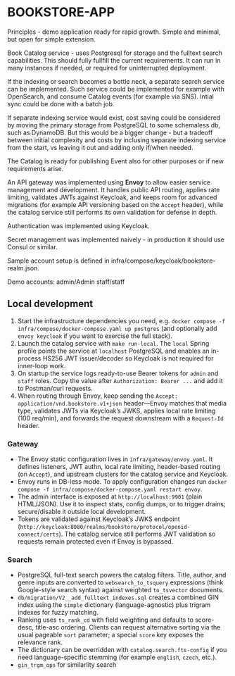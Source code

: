 # BOOKSTORE-APP

Principles - demo application ready for rapid growth. Simple and minimal, but open for simple extension.

Book Catalog service - uses Postgresql for storage and the fulltext search capabilities. This should fully fullfill the current requirements. It can run in many instances if needed, or required for uninterrupted deployment. 

If the indexing or search becomes a bottle neck, a separate search service can be implemented. Such service could be implemented for example with OpenSearch, and consume Catalog events (for example via SNS). Intial sync could be done with a batch job.

If separate indexing service would exist, cost saving could be considered by moving the primary storage from PostgreSQL to some schemaless db, such as DynamoDB. But this would be a bigger change - but a tradeoff between initial complexity and costs by inclusing separate indexing service from the start, vs leaving it out and adding only if/when needed.

The Catalog is ready for publishing Event also for other purposes or if new requirements arise.

An API gateway was implemented using **Envoy** to allow easier service management and development. It handles public API routing, applies rate limiting, validates JWTs against Keycloak, and keeps room for advanced migrations (for example API versioning based on the `Accept` header), while the catalog service still performs its own validation for defense in depth.

Authentication was implemented using Keycloak.

Secret management was implemented naively - in production it should use Consul or similar.


Sample account setup is defined in infra/compose/keycloak/bookstore-realm.json.

Demo accounts:
admin/Admin
staff/staff

## Local development

1. Start the infrastructure dependencies you need, e.g. `docker compose -f infra/compose/docker-compose.yaml up postgres` (and optionally add `envoy keycloak` if you want to exercise the full stack).
2. Launch the catalog service with `make run-local`. The `local` Spring profile points the service at `localhost` PostgreSQL and enables an in-process HS256 JWT issuer/decoder so Keycloak is not required for inner-loop work.
3. On startup the service logs ready-to-use Bearer tokens for `admin` and `staff` roles. Copy the value after `Authorization: Bearer ...` and add it to Postman/curl requests.
4. When routing through Envoy, keep sending the `Accept: application/vnd.bookstore.v1+json` header—Envoy matches that media type, validates JWTs via Keycloak’s JWKS, applies local rate limiting (100 req/min), and forwards the request downstream with a `Request-Id` header.

### Gateway

- The Envoy static configuration lives in `infra/gateway/envoy.yaml`. It defines listeners, JWT authn, local rate limiting, header-based routing (on `Accept`), and upstream clusters for the catalog service and Keycloak.
- Envoy runs in DB-less mode. To apply configuration changes run `docker compose -f infra/compose/docker-compose.yaml restart envoy`.
- The admin interface is exposed at `http://localhost:9901` (plain HTML/JSON). Use it to inspect stats, config dumps, or to trigger drains; secure/disable it outside local development.
- Tokens are validated against Keycloak’s JWKS endpoint (`http://keycloak:8080/realms/bookstore/protocol/openid-connect/certs`). The catalog service still performs JWT validation so requests remain protected even if Envoy is bypassed.

### Search

- PostgreSQL full-text search powers the catalog filters. Title, author, and genre inputs are converted to `websearch_to_tsquery` expressions (think Google-style search syntax) against weighted `to_tsvector` documents.
- `db/migration/V2__add_fulltext_indexes.sql` creates a combined GIN index using the `simple` dictionary (language-agnostic) plus trigram indexes for fuzzy matching.
- Ranking uses `ts_rank_cd` with field weighting and defaults to score-desc, title-asc ordering. Clients can request alternative sorting via the usual pageable `sort` parameter; a special `score` key exposes the relevance rank.
- The dictionary can be overridden with `catalog.search.fts-config` if you need language-specific stemming (for example `english`, `czech`, etc.).
- `gin_trgm_ops` for similarlity search 
